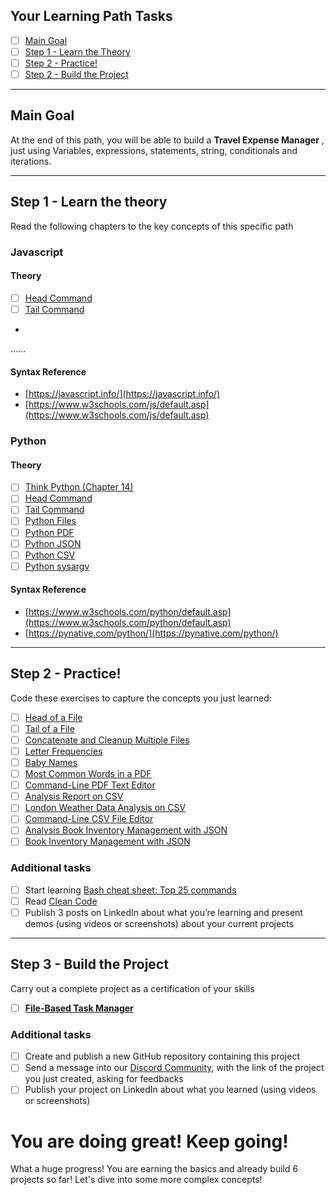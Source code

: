 ## Your Learning Path Tasks

- [ ] [Main Goal](#main-goal)
- [ ] [Step 1 - Learn the Theory](#step-1---learn-the-theory)
- [ ] [Step 2 - Practice!](#step-2---practice)
- [ ] [Step 2 - Build the Project](#step-3---build-the-project)
  
<hr>

## **Main Goal**

At the end of this path, you will be able to build a **Travel Expense Manager** , just using Variables, expressions, statements, string, conditionals and iterations.

<hr>

## **Step 1** - Learn the theory

Read the following chapters to the key concepts of this specific path

### **Javascript**

#### Theory
- [ ] [Head Command](https://www.linuxfordevices.com/tutorials/linux/head-command-in-linux)
- [ ] [Tail Command](https://www.linuxfordevices.com/tutorials/linux/the-tail-command-in-linux)
- 
......

#### Syntax Reference
- [https://javascript.info/](https://javascript.info/)
- [https://www.w3schools.com/js/default.asp](https://www.w3schools.com/js/default.asp)

### **Python**

#### Theory

- [ ] [Think Python (Chapter 14)](https://greenteapress.com/thinkpython2/thinkpython2.pdf)
- [ ] [Head Command](https://www.linuxfordevices.com/tutorials/linux/head-command-in-linux)
- [ ] [Tail Command](https://www.linuxfordevices.com/tutorials/linux/the-tail-command-in-linux)
- [ ] [Python Files](https://www.programiz.com/python-programming/file-operation)
- [ ] [Python PDF](https://realpython.com/creating-modifying-pdf/)
- [ ] [Python JSON](https://realpython.com/python-json/)
- [ ] [Python CSV](https://realpython.com/python-csv/)
- [ ] [Python sysargv](https://realpython.com/python-command-line-arguments/#the-sysargv-array)

#### Syntax Reference
- [https://www.w3schools.com/python/default.asp](https://www.w3schools.com/python/default.asp)  
- [https://pynative.com/python/](https://pynative.com/python/)
  
<hr>

## **Step 2** - Practice!

Code these exercises to capture the concepts you just learned:

- [ ] [Head of a File](./projects/001-head-of-a-file/)
- [ ] [Tail of a File](./projects/002-tail-of-a-file/)
- [ ] [Concatenate and Cleanup Multiple Files](./projects/003-concatenate-and-cleanup-multiple-files/)
- [ ] [Letter Frequencies](./projects/004-letter-frequencies/)
- [ ] [Baby Names](./projects/005-baby-names/)
- [ ] [Most Common Words in a PDF](./projects/006-most-common-words-in-a-pdf/)
- [ ] [Command-Line PDF Text Editor](./projects/007-command-line-pdf-text-editor/)
- [ ] [Analysis Report on CSV](./projects/008-analysis-report-on-csv/)
- [ ] [London Weather Data Analysis on CSV](./projects/009-london-weather-data-analysis-on-csv/)
- [ ] [Command-Line CSV File Editor](./projects/010-command-line-csv-file-editor/)
- [ ] [Analysis Book Inventory Management with JSON](./projects/011-analysis-book-inventory-management-with-json/)
- [ ] [Book Inventory Management with JSON](./projects/012-book-inventory-management-with-json/)

### **Additional tasks**
- [ ]  Start learning [Bash cheat sheet: Top 25 commands](https://www.educative.io/blog/bash-shell-command-cheat-sheet)
- [ ]  Read [Clean Code](https://ddelfio.medium.com/cosa-ho-imparato-leggendo-il-libro-clean-code-di-robert-c-martin-87ebdd6290f0)
- [ ]  Publish 3 posts on LinkedIn about what you’re learning and present demos (using videos or screenshots) about your current projects

<hr>

## **Step 3** - Build the Project
Carry out a complete project as a certification of your skills

- [ ] [**File-Based Task Manager**](./projects/final-project/)

### **Additional tasks**

- [ ] Create and publish a new GitHub repository containing this project
- [ ] Send a message into our [Discord Community](https://discord.gg/4G5nbXRunZ), with the link of the project you just created, asking for feedbacks
- [ ] Publish your project on LinkedIn about what you learned (using videos or screenshots)

# You are doing great! Keep going!

What a huge progress! 
You are earning the basics and already build 6 projects so far!
Let's dive into some more complex concepts! 
